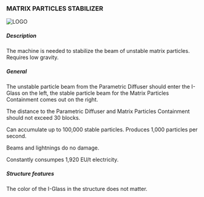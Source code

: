 ### MATRIX PARTICLES STABILIZER

![LOGO](https://cdn.discordapp.com/attachments/916393114166525974/916670176190169138/MATRIXSTABILIZER.png)

##### Description

The machine is needed to stabilize the beam of unstable matrix particles. Requires low gravity.

##### General

The unstable particle beam from the Parametric Diffuser should enter the I-Glass on the left, the stable particle beam for the Matrix Particles Containment comes out on the right.

The distance to the Parametric Diffuser and Matrix Particles Containment should not exceed 30 blocks.


Can accumulate up to 100,000 stable particles. Produces 1,000 particles per second.


Beams and lightnings do no damage.

Constantly consumpes 1,920 EU/t electricity.

##### Structure features

The color of the I-Glass in the structure does not matter.

